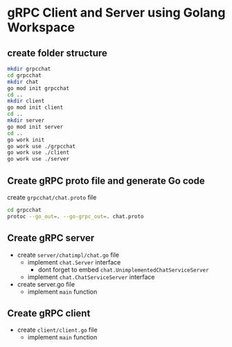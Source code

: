 # gRPC Client and Server using Golang Workspace

## create folder structure

```bash
mkdir grpcchat
cd grpcchat
mkdir chat
go mod init grpcchat
cd ..
mkdir client
go mod init client
cd ..
mkdir server
go mod init server
cd ..
go work init
go work use ./grpcchat
go work use ./client
go work use ./server
```

## Create gRPC proto file and generate Go code

  create `grpcchat/chat.proto` file

```bash
cd grpcchat
protoc --go_out=. --go-grpc_out=. chat.proto
```

## Create gRPC server

- create `server/chatimpl/chat.go` file
  - implement `chat.Server` interface
    - dont forget to embed `chat.UnimplementedChatServiceServer`
  - implement `chat.ChatServiceServer` interface
- create server.go file
  - implement `main` function

## Create gRPC client

- create `client/client.go` file
  - implement `main` function
